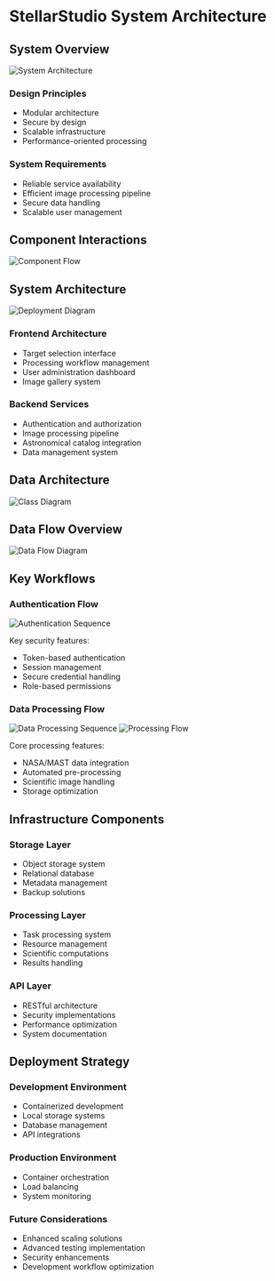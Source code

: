 # StellarStudio System Architecture

## System Overview
![System Architecture](../assets/diagrams/system-overview.png)

### Design Principles
- Modular architecture
- Secure by design
- Scalable infrastructure
- Performance-oriented processing

### System Requirements
- Reliable service availability
- Efficient image processing pipeline
- Secure data handling
- Scalable user management

## Component Interactions
![Component Flow](../assets/diagrams/component-flow.png)

## System Architecture
![Deployment Diagram](../assets/schemas/deployement_diagram.png)

### Frontend Architecture
- Target selection interface
- Processing workflow management
- User administration dashboard
- Image gallery system

### Backend Services
- Authentication and authorization
- Image processing pipeline
- Astronomical catalog integration
- Data management system

## Data Architecture
![Class Diagram](../assets/schemas/Class-Diagram.png)

## Data Flow Overview
![Data Flow Diagram](../assets/schemas/data_flow_diagram.png)

## Key Workflows

### Authentication Flow
![Authentication Sequence](../assets/diagrams/auth-sequence.png)

Key security features:
- Token-based authentication
- Session management
- Secure credential handling
- Role-based permissions

### Data Processing Flow
![Data Processing Sequence](../assets/diagrams/data-flow-sequence.png)
![Processing Flow](../assets/schemas/image_processing_flow.png)

Core processing features:
- NASA/MAST data integration
- Automated pre-processing
- Scientific image handling
- Storage optimization

## Infrastructure Components

### Storage Layer
- Object storage system
- Relational database
- Metadata management
- Backup solutions

### Processing Layer
- Task processing system
- Resource management
- Scientific computations
- Results handling

### API Layer
- RESTful architecture
- Security implementations
- Performance optimization
- System documentation

## Deployment Strategy
### Development Environment
- Containerized development
- Local storage systems
- Database management
- API integrations

### Production Environment
- Container orchestration
- Load balancing
- System monitoring

### Future Considerations
- Enhanced scaling solutions
- Advanced testing implementation
- Security enhancements
- Development workflow optimization
